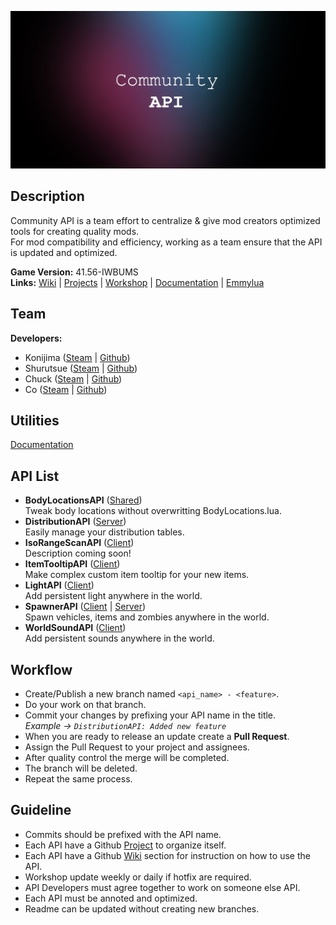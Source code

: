 ![Banner](https://github.com/Konijima/PZ-Community-API/blob/master/Images/banner.png?raw=true)
  
## Description
Community API is a team effort to centralize & give mod creators optimized tools for creating quality mods.  
For mod compatibility and efficiency, working as a team ensure that the API is updated and optimized.  
  
**Game Version:** 41.56-IWBUMS  
**Links:** [Wiki](https://github.com/Konijima/PZ-Community-API/wiki) | [Projects](https://github.com/Konijima/PZ-Community-API/projects) | [Workshop](https://github.com/Konijima/PZ-Community-API) | [Documentation](https://quarantin.github.io/zomboid-javadoc/41.56/) | [Emmylua](https://emmylua.github.io/)
  
## Team
**Developers:** 
- Konijima ([Steam](https://steamcommunity.com/id/konijima/myworkshopfiles/?appid=108600) | [Github](https://github.com/Konijima))  
- Shurutsue ([Steam](https://steamcommunity.com/id/Shurutsue/myworkshopfiles/?appid=108600) | [Github](https://github.com/Shurutsue))  
- Chuck ([Steam](https://steamcommunity.com/id/Chuckleberry_Finn/myworkshopfiles/?appid=108600) | [Github](https://github.com/ChuckTheSheep))  
- Co ([Steam](https://steamcommunity.com/profiles/76561198056536755/myworkshopfiles/?appid=108600) | [Github](https://github.com/quarantin))  
  
## Utilities
[Documentation](https://github.com/Konijima/PZ-Community-API/blob/master/Contents/mods/CommunityAPI/media/lua/shared/CommunityAPI)
  
## API List
- **BodyLocationsAPI** ([Shared](https://github.com/Konijima/PZ-Community-API/tree/master/Contents/mods/CommunityAPI/media/lua/shared/BodyLocationsAPI))  
Tweak body locations without overwritting BodyLocations.lua.  
- **DistributionAPI** ([Server](https://github.com/Konijima/PZ-Community-API/tree/master/Contents/mods/CommunityAPI/media/lua/server/DistributionAPI))  
Easily manage your distribution tables.  
- **IsoRangeScanAPI** ([Client](https://github.com/Konijima/PZ-Community-API/tree/master/Contents/mods/CommunityAPI/media/lua/client/IsoRangeScanAPI))  
Description coming soon!  
- **ItemTooltipAPI** ([Client](https://github.com/Konijima/PZ-Community-API/tree/master/Contents/mods/CommunityAPI/media/lua/client/ItemTooltipAPI))  
Make complex custom item tooltip for your new items.  
- **LightAPI** ([Client](https://github.com/Konijima/PZ-Community-API/tree/master/Contents/mods/CommunityAPI/media/lua/client/LightAPI))  
Add persistent light anywhere in the world.  
- **SpawnerAPI** ([Client](https://github.com/Konijima/PZ-Community-API/tree/master/Contents/mods/CommunityAPI/media/lua/client/SpawnerAPI) | [Server](https://github.com/Konijima/PZ-Community-API/tree/master/Contents/mods/CommunityAPI/media/lua/server/SpawnerAPI))  
Spawn vehicles, items and zombies anywhere in the world.
- **WorldSoundAPI** ([Client](https://github.com/Konijima/PZ-Community-API/tree/master/Contents/mods/CommunityAPI/media/lua/client/WorldSoundAPI))  
Add persistent sounds anywhere in the world.  
  
## Workflow
- Create/Publish a new branch named `<api_name> - <feature>`.  
- Do your work on that branch.  
- Commit your changes by prefixing your API name in the title.  
*Example -> `DistributionAPI: Added new feature`*  
- When you are ready to release an update create a **Pull Request**.  
- Assign the Pull Request to your project and assignees.  
- After quality control the merge will be completed.  
- The branch will be deleted.  
- Repeat the same process.  
  
## Guideline
- Commits should be prefixed with the API name.  
- Each API have a Github [Project](https://github.com/Konijima/PZ-Community-API/projects) to organize itself.  
- Each API have a Github [Wiki](https://github.com/Konijima/PZ-Community-API/wiki) section for instruction on how to use the API.  
- Workshop update weekly or daily if hotfix are required.  
- API Developers must agree together to work on someone else API.  
- Each API must be annoted and optimized.  
- Readme can be updated without creating new branches.
